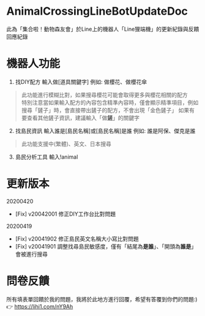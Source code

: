 # AnimalCrossingLineBotUpdateDoc
此為「集合啦！動物森友會」於Line上的機器人「Line狸端機」的更新紀錄與反饋回應紀錄
# 機器人功能
1. 找DIY配方 輸入做[道具關鍵字] 例如: 做櫻花、做櫻花傘
> 此功能進行模糊比對，如果搜尋櫻花可能會取得更多與櫻花相關的配方<br>
> 特別注意當如果輸入配方的內容包含精準內容時，僅會顯示精準項目，例如搜尋「鏟子」時，會直接帶出鏟子的配方，不會出現「金色鏟子」
> 如果有要查看其他鏟子資訊，建議輸入「做**鏟**」的關鍵字

2. 找島民資訊 輸入誰是[島民名稱]或[島民名稱]是誰 例如: 誰是阿保、傑克是誰
> 此功能支援中(繁體)、英文、日本搜尋

3. 島民分析工具 輸入!animal


# 更新版本
20200420
* [Fix] v20042001 修正DIY工作台比對問題

20200419
* [Fix] v20041902 修正島民英文名稱大小寫比對問題
* [Fix] v20041901 調整找尋島民敏感度，僅有「結尾為**是誰**」、「開頭為**誰是**」會被進行搜尋


# 問卷反饋
所有填表單回饋於我的問題，我將於此地方進行回覆，希望有答覆到你們的問題:) <br>
👉 https://lihi1.com/nY9Ah

